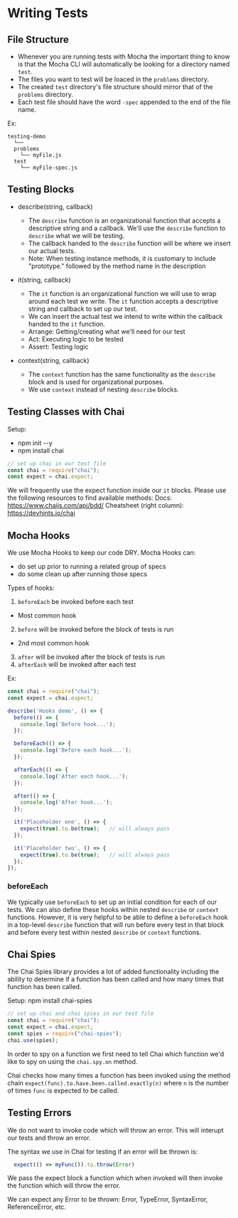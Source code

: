 # Writing Tests




## File Structure

* Whenever you are running tests with Mocha the important thing to know is that the Mocha CLI will automatically be looking for a directory named `test`.
* The files you want to test will be loaced in the `problems` directory. 
* The created `test` directory's file structure should mirror that of the `problems` directory.
* Each test file should have the word `-spec` appended to the end of the file name. 

Ex:
```
testing-demo
  └──
  problems
    └── myFile.js
  test
    └── myFile-spec.js
```




## Testing Blocks

* describe(string, callback)
  - The `describe` function is an organizational function that accepts a descriptive string and a callback. We'll use the `describe` function to `describe` what we will be testing.
  - The callback handed to the `describe` function will be where we insert our actual tests. 
  - Note: When testing instance methods, it is customary to include "prototype." followed by the method name in the description

* it(string, callback)
  - The `it` function is an organizational function we will use to wrap around each test we write. The `it` function accepts a descriptive string and callback to set up our test.
  - We can insert the actual test we intend to write within the callback handed to the `it` function.
  - Arrange: Getting/creating what we'll need for our test
  - Act: Executing logic to be tested
  - Assert: Testing logic

* context(string, callback)
  - The `context` function has the same functionality as the `describe` block and is used for organizational purposes.
  - We use `context` instead of nesting `describe` blocks.




## Testing Classes with Chai

Setup:
* npm init --y
* npm install chai

```javascript
// set up chai in our test file
const chai = require("chai");
const expect = chai.expect;
```

We will frequently use the expect function inside our `it` blocks. Please use the following resources to find available methods:
Docs: https://www.chaijs.com/api/bdd/
Cheatsheet (right column): https://devhints.io/chai





## Mocha Hooks

We use Mocha Hooks to keep our code DRY.
Mocha Hooks can: 
* do set up prior to running a related group of specs
* do some clean up after running those specs


Types of hooks:
1. `beforeEach` be invoked before each test 
  - Most common hook
2. `before` will be invoked before the block of tests is run
  - 2nd most common hook
3. `after` will be invoked after the block of tests is run
4. `afterEach` will be invoked after each test 


Ex:
```javascript
const chai = require("chai");
const expect = chai.expect;

describe('Hooks demo', () => {
  before(() => {
    console.log('Before hook...');
  });

  beforeEach(() => {
    console.log('Before each hook...');
  });

  afterEach(() => {
    console.log('After each hook...');
  });

  after(() => {
    console.log('After hook...');
  });

  it('Placeholder one', () => {
    expect(true).to.be(true);   // will always pass
  });

  it('Placeholder two', () => {
    expect(true).to.be(true);   // will always pass
  });
});
```

### beforeEach

We typically use `beforeEach` to set up an initial condition for each of our tests. 
We can also define these hooks within nested `describe` or `context` functions. However, it is very helpful to be able to define a `beforeEach` hook in a top-level `describe` function that will run before every test in that block and before every test within nested `describe` or `context` functions.




## Chai Spies

The Chai Spies library provides a lot of added functionality including the ability to determine if a function has been called and how many times that function has been called.


Setup:
npm install chai-spies
```javascript
// set up chai and chai spies in our test file
const chai = require("chai");
const expect = chai.expect;
const spies = require("chai-spies");
chai.use(spies);
```

In order to spy on a function we first need to tell Chai which function we'd like to spy on using the `chai.spy.on` method.

Chai checks how many times a function has been invoked using the method chain `expect(func).to.have.been.called.exactly(n)` where `n` is the number of times `func` is expected to be called.




## Testing Errors

We do not want to invoke code which will throw an error. This will interupt our tests and throw an error.

The syntax we use in Chai for testing if an error will be thrown is:

```javascript
  expect(() => myFunc()).to.throw(Error)
```

We pass the expect block a function which when invoked will then invoke the function which will throw the error.

We can expect any Error to be thrown: Error, TypeError, SyntaxError, ReferenceError, etc.